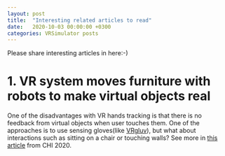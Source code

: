 ```yaml
---
layout: post
title:  "Interesting related articles to read"
date:   2020-10-03 00:00:00 +0300
categories: VRSimulator posts
---
```

Please share interesting articles in here:-)

# 1. VR system moves furniture with robots to make virtual objects real

One of the disadvantages with VR hands tracking is that there is no feedback from virtual objects when user touches them. One of the approaches is to use sensing gloves(like [VRgluv](https://www.vrgluv.com/)), but what about interactions such as sitting on a chair or touching walls? See more in [this article](https://newatlas.com/vr/roomshift-vr-robots-move-furniture/) from CHI 2020.